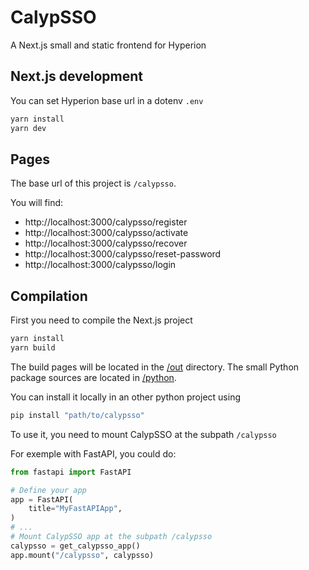 # CalypSSO

A Next.js small and static frontend for Hyperion

## Next.js development

You can set Hyperion base url in a dotenv `.env`

```bash
yarn install
yarn dev
```

## Pages

The base url of this project is `/calypsso`.

You will find:

- http://localhost:3000/calypsso/register
- http://localhost:3000/calypsso/activate
- http://localhost:3000/calypsso/recover
- http://localhost:3000/calypsso/reset-password
- http://localhost:3000/calypsso/login

## Compilation

First you need to compile the Next.js project

```bash
yarn install
yarn build
```

The build pages will be located in the [/out](./out/) directory. The small Python package sources are located in [/python](./python/).

You can install it locally in an other python project using

```bash
pip install "path/to/calypsso"
```

To use it, you need to mount CalypSSO at the subpath `/calypsso`

For exemple with FastAPI, you could do:

```python
from fastapi import FastAPI

# Define your app
app = FastAPI(
    title="MyFastAPIApp",
)
# ...
# Mount CalypSSO app at the subpath /calypsso
calypsso = get_calypsso_app()
app.mount("/calypsso", calypsso)
```
